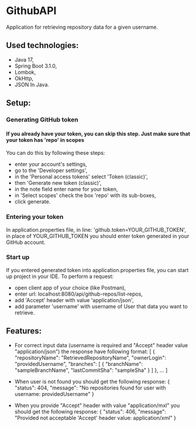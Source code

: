 # GithubAPI

Application for retrieving repository data for a given username.

## Used technologies:
- Java 17,
- Spring Boot 3.1.0,
- Lombok,
- OkHttp,
- JSON In Java.

## Setup:
### Generating GitHub token
#### If you already have your token, you can skip this step. Just make sure that your token has 'repo' in scopes
You can do this by following these steps:
- enter your account's settings,
- go to the 'Developer settings',
- in the 'Personal access tokens' select 'Token (classic)',
- then 'Generate new token (classic)',
- in the note field enter name for your token,
- in 'Select scopes' check the box 'repo' with its sub-boxes,
- click generate.

### Entering your token
In application.properties file, in line:
'github.token=YOUR_GITHUB_TOKEN', in place of YOUR_GITHUB_TOKEN you 
should enter token generated in your GitHub account.

### Start up
If you entered generated token into application.properties file, you can 
start up project in your IDE. To perform a request:
- open client app of your choice (like Postman), 
- enter url: localhost:8080/api/github-repos/list-repos,
- add 'Accept' header with value 'application/json', 
- add parameter 'username' with username of User that data you want to retrieve.

## Features:
- For correct input data (username is required and "Accept" header
value "application/json") the response have following format:
    [
        {
            "repositoryName": "RetrievedRepositoryName",
            "ownerLogin": "providedUsername",
                "branches": [
                {
                    "branchName": "sampleBranchName",
                    "lastCommitSha": "sampleSha"
                }
            ]
        }, ...
    ]

- When user is not found you should get the following response:
    {
        "status": 404,
        "message": "No repositories found for user with username: providedUsername"
    }

- When you provide "Accept" header with value "application/mxl" you should 
get the following response:
    {
        "status": 406,
        "message": "Provided not acceptable 'Accept' header value: application/xml"
    }
